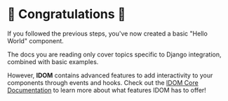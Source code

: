 # :confetti_ball: Congratulations :confetti_ball:

If you followed the previous steps, you've now created a basic "Hello World" component.

The docs you are reading only cover topics specific to Django integration, combined with basic examples.

However, **IDOM** contains advanced features to add interactivity to your components through events and hooks. Check out the [IDOM Core Documentation](https://idom-docs.herokuapp.com/docs/guides/creating-interfaces/index.html) to learn more about what features IDOM has to offer!
